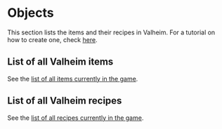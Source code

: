 ﻿# Objects
This section lists the items and their recipes in Valheim. For a tutorial on how to create one, check [here](../../tutorials/overview.md).

## List of all Valheim items
See the [list of all items currently in the game](item-list.md).

## List of all Valheim recipes
See the [list of all recipes currently in the game](recipe-list.md).
